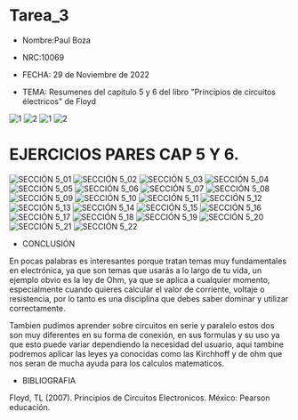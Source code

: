 # Tarea_3
- Nombre:Paul Boza

- NRC:10069

- FECHA: 29 de Noviembre de 2022

- TEMA: Resumenes del capitulo 5 y 6 del libro "Principios de circuitos électricos" de Floyd

![1](https://user-images.githubusercontent.com/116833964/204923758-99913dc4-138b-473f-bf18-1358802ce5a7.png)
![2](https://user-images.githubusercontent.com/116833964/204923784-0b48224c-950d-40b3-b1f9-6f784269344d.png)
![1](https://user-images.githubusercontent.com/116833964/204923841-9f2a56a8-116c-47fa-a8fb-983b7972e524.png)
![2](https://user-images.githubusercontent.com/116833964/204923869-b9076c49-9cab-454d-ba8d-c4086e1efa77.png)

# EJERCICIOS PARES CAP 5 Y 6.

![SECCIÓN 5_01](https://user-images.githubusercontent.com/116833964/204984255-6590dedc-388c-476f-bd94-386749a46442.jpg)
![SECCIÓN 5_02](https://user-images.githubusercontent.com/116833964/204984265-64eb4c2d-8ca3-4480-8efe-691bb4ea4026.jpg)
![SECCIÓN 5_03](https://user-images.githubusercontent.com/116833964/204984271-c712b853-d167-4b41-a22a-b1f8994cdb4e.jpg)
![SECCIÓN 5_04](https://user-images.githubusercontent.com/116833964/204984292-7de81cb1-5d4f-45a3-b9e4-9141fda7dec9.jpg)
![SECCIÓN 5_05](https://user-images.githubusercontent.com/116833964/204984772-e431d704-c095-46e8-b12f-507a13638004.jpg)
![SECCIÓN 5_06](https://user-images.githubusercontent.com/116833964/204984413-b0505bd2-f60c-4b82-a7b6-4530e9af89cc.jpg)
![SECCIÓN 5_07](https://user-images.githubusercontent.com/116833964/204984492-51fb0489-f5f4-473b-963e-2aae7517067c.jpg)
![SECCIÓN 5_08](https://user-images.githubusercontent.com/116833964/204984514-e65dbdb3-3754-45e0-8702-a0d4bfff5409.jpg)
![SECCIÓN 5_09](https://user-images.githubusercontent.com/116833964/204984535-0e109de4-7170-4d88-aba3-96121a4b15d9.jpg)
![SECCIÓN 5_10](https://user-images.githubusercontent.com/116833964/204984539-85040093-b2d6-4634-9050-c3c2ab1109e8.jpg)
![SECCIÓN 5_11](https://user-images.githubusercontent.com/116833964/204984551-7e513e8a-0748-4f0e-ab25-b2a4596b7ae2.jpg)
![SECCIÓN 5_12](https://user-images.githubusercontent.com/116833964/204984561-acafa43d-4947-40ba-85b9-60707ccd04b8.jpg)
![SECCIÓN 5_13](https://user-images.githubusercontent.com/116833964/204984572-9b306570-91c3-4607-ae18-cde15760ddc9.jpg)
![SECCIÓN 5_14](https://user-images.githubusercontent.com/116833964/204984579-99fa8a5e-88f6-47cd-886f-cbd26f1ff17f.jpg)
![SECCIÓN 5_15](https://user-images.githubusercontent.com/116833964/204984598-4afe2eab-63e0-4c07-ada3-e3a07df1645e.jpg)
![SECCIÓN 5_16](https://user-images.githubusercontent.com/116833964/204984610-4eeacf84-6c2e-4a47-bfde-8fd35f437624.jpg)
![SECCIÓN 5_17](https://user-images.githubusercontent.com/116833964/204984627-ec853ae2-65b1-4c3e-8540-31f8c35bc69b.jpg)
![SECCIÓN 5_18](https://user-images.githubusercontent.com/116833964/204984640-bfbb05f7-6bd3-4d88-b2b2-54ba8ea929de.jpg)
![SECCIÓN 5_19](https://user-images.githubusercontent.com/116833964/204984651-b21417d2-0b40-420d-a4f5-b66f92afc0ee.jpg)
![SECCIÓN 5_20](https://user-images.githubusercontent.com/116833964/204984656-565d9054-fe94-4610-b2ac-420716ee6036.jpg)
![SECCIÓN 5_21](https://user-images.githubusercontent.com/116833964/204984668-2b6d67bb-a3b3-44ee-9155-9bb06c069a6c.jpg)
![SECCIÓN 5_22](https://user-images.githubusercontent.com/116833964/204984679-56385098-cc4a-4600-a373-6216fbf5289b.jpg)

- CONCLUSIÓN

En pocas palabras es interesantes porque tratan temas muy fundamentales en electrónica, ya que son temas que usarás a lo largo de tu vida, un ejemplo obvio es la ley de Ohm, ya que se aplica a cualquier momento, especialmente cuando quieres calcular el valor de corriente, voltaje o resistencia, por lo tanto es una disciplina que debes saber dominar y utilizar correctamente. 

Tambien pudimos aprender sobre circuitos en serie y paralelo estos dos son muy diferentes en su forma de conexión, en sus formulas y su uso ya que esto puede variar dependiendo la necesidad del usuario, aqui tambine podremos aplicar las leyes ya conocidas como las Kirchhoff y de ohm que nos seran de mucha ayuda para los calculos matematicos.

- BIBLIOGRAFIA

Floyd, TL (2007). Principios de Circuitos Electronicos. México: Pearson educación.
